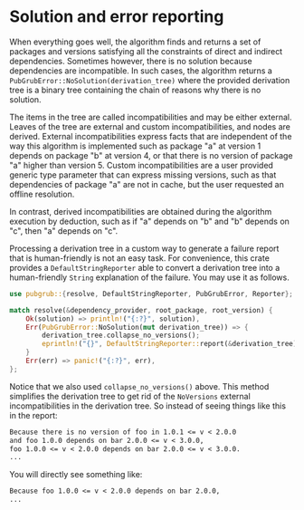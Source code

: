# Solution and error reporting

When everything goes well, the algorithm finds and returns a set of packages and
versions satisfying all the constraints of direct and indirect dependencies.
Sometimes however, there is no solution because dependencies are incompatible.
In such cases, the algorithm returns a
`PubGrubError::NoSolution(derivation_tree)` where the provided derivation tree
is a binary tree containing the chain of reasons why there is no solution.

The items in the tree are called incompatibilities and may be either external.
Leaves of the tree are external and custom incompatibilities, and nodes are
derived. External incompatibilities express facts that are independent of the
way this algorithm is implemented such as package "a" at version 1 depends on
package "b" at version 4, or that there is no version of package "a" higher than
version 5. Custom incompatibilities are a user provided generic type parameter
that can express missing versions, such as that dependencies of package "a" are
not in cache, but the user requested an offline resolution.

In contrast, derived incompatibilities are obtained during the algorithm
execution by deduction, such as if "a" depends on "b" and "b" depends on "c",
then "a" depends on "c".

Processing a derivation tree in a custom way to generate a failure report that
is human-friendly is not an easy task. For convenience, this crate provides a
`DefaultStringReporter` able to convert a derivation tree into a human-friendly
`String` explanation of the failure. You may use it as follows.

```rust
use pubgrub::{resolve, DefaultStringReporter, PubGrubError, Reporter};

match resolve(&dependency_provider, root_package, root_version) {
    Ok(solution) => println!("{:?}", solution),
    Err(PubGrubError::NoSolution(mut derivation_tree)) => {
        derivation_tree.collapse_no_versions();
        eprintln!("{}", DefaultStringReporter::report(&derivation_tree));
    }
    Err(err) => panic!("{:?}", err),
};
```

Notice that we also used `collapse_no_versions()` above. This method simplifies
the derivation tree to get rid of the `NoVersions` external incompatibilities in
the derivation tree. So instead of seeing things like this in the report:

```txt
Because there is no version of foo in 1.0.1 <= v < 2.0.0
and foo 1.0.0 depends on bar 2.0.0 <= v < 3.0.0,
foo 1.0.0 <= v < 2.0.0 depends on bar 2.0.0 <= v < 3.0.0.
...
```

You will directly see something like:

```txt
Because foo 1.0.0 <= v < 2.0.0 depends on bar 2.0.0,
...
```
